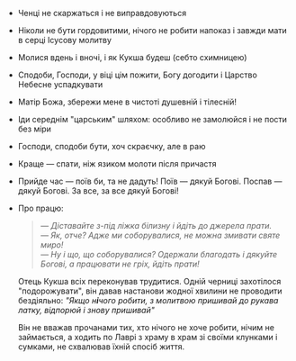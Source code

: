 + Ченці не скаржаться і не виправдовуються

+ Ніколи не бути гордовитими, нічого не робити напоказ і завжди мати в серці Ісусову молитву

+ Молися вдень і вночі, і як Кукша будеш (себто схимницею)

+ Сподоби, Господи, у віці цім пожити, Богу догодити і Царство Небесне успадкувати

+ Матір Божа, збережи мене в чистоті душевній і тілесній!

+ Іди середнім "царським" шляхом: особливо не замолюйся і не пости без міри

+ Господи, сподоби бути, хоч скраєчку, але в раю

+ Краще — спати, ніж язиком молоти після причастя

+ Прийде час — поїв би, та не дадуть! Поїв — дякуй Богові. Поспав — дякуй Богові. За все, за все дякуй Богові!

+ Про працю:

  > *— Діставайте з-під ліжка білизну і йдіть до джерела прати.  
  — Як, отче? Адже ми соборувалися, не можна змивати святе миро!  
  — Ну і що, що соборувалися? Одержали благодать і дякуйте Богові, а працювати не гріх, йдіть прати!*

    Отець Кукша всіх переконував трудитися. Одній черниці захотілося "подорожувати", він давав настанови жодної хвилини не проводити бездіяльно: *"Якщо н**і**чого робити, з молитвою пришивай до рукава латку, відпорюй і знову пришивай"*

    Він не вважав прочанами тих, хто нічого не хоче робити, нічим не займається, а ходить по Лаврі з храму в храм зі своїми клунками і сумками, не схвалював їхній спосіб життя.
